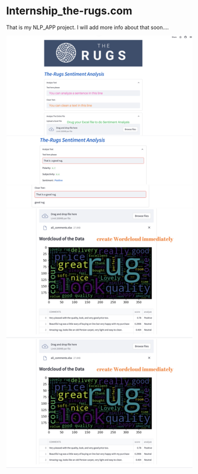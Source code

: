 # Internship_the-rugs.com

That is my NLP_APP project.
 I will add more info about that soon....


![Userface-1](https://github.com/veyselaytekin1/Internship_the-rugs.com_NLP/blob/main/APP_foto/Userface-1.png)
![Userface-2](https://github.com/veyselaytekin1/Internship_the-rugs.com_NLP/blob/main/APP_foto/Userface-2.png)
![Userface-3](https://github.com/veyselaytekin1/Internship_the-rugs.com_NLP/blob/main/APP_foto/Userface-3.png)
![Userface-4](https://github.com/veyselaytekin1/Internship_the-rugs.com_NLP/blob/main/APP_foto/Userface-4.png)
![Userface-5](https://github.com/veyselaytekin1/Internship_the-rugs.com_NLP/blob/main/APP_foto/Userface-4.png)
